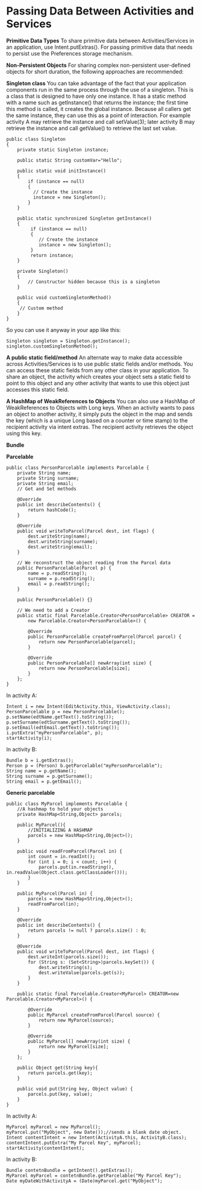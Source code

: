 Passing Data Between Activities and Services
===========
**Primitive Data Types**
To share primitive data between Activities/Services in an application, use Intent.putExtras(). For passing primitive data that needs to persist use the Preferences storage mechanism.

**Non-Persistent Objects**
For sharing complex non-persistent user-defined objects for short duration, the following approaches are recommended:

**Singleton class**
You can take advantage of the fact that your application components run in the same process through the use of a singleton. This is a class that is designed to have only one instance. It has a static method with a name such as getInstance() that returns the instance; the first time this method is called, it creates the global instance. Because all callers get the same instance, they can use this as a point of interaction. For example activity A may retrieve the instance and call setValue(3); later activity B may retrieve the instance and call getValue() to retrieve the last set value.

	public class Singleton
	{
		private static Singleton instance;

		public static String customVar="Hello";

		public static void initInstance()
		{
			if (instance == null)
			{
			  // Create the instance
			  instance = new Singleton();
			}
		}

		public static synchronized Singleton getInstance()
		{
			 if (instance == null)
			 {
				// Create the instance
				instance = new Singleton();
			 }
			 return instance;
		}

		private Singleton()
		{
			// Constructor hidden because this is a singleton
		}
	
		public void customSingletonMethod()
		{
		 // Custom method
		}
	}
	
So you can use it anyway in your app like this:

	Singleton singleton = Singleton.getInstance();
	singleton.customSingletonMethod();

**A public static field/method**
An alternate way to make data accessible across Activities/Services is to use public static fields and/or methods. You can access these static fields from any other class in your application. To share an object, the activity which creates your object sets a static field to point to this object and any other activity that wants to use this object just accesses this static field.

**A HashMap of WeakReferences to Objects**
You can also use a HashMap of WeakReferences to Objects with Long keys. When an activity wants to pass an object to another activity, it simply puts the object in the map and sends the key (which is a unique Long based on a counter or time stamp) to the recipient activity via intent extras. The recipient activity retrieves the object using this key.
	
**Bundle**	
	
**Parcelable**	

    public class PersonParcelable implements Parcelable {
		private String name;
		private String surname;
		private String email;
		// Get and Set methods
 
		@Override
		public int describeContents() {
		    return hashCode();
		}
 
		@Override
		public void writeToParcel(Parcel dest, int flags) {
			dest.writeString(name);
			dest.writeString(surname);
			dest.writeString(email);
		}
 
		// We reconstruct the object reading from the Parcel data
		public PersonParcelable(Parcel p) {
			name = p.readString();
			surname = p.readString();
			email = p.readString();
		}
 
		public PersonParcelable() {}
 
		// We need to add a Creator
		public static final Parcelable.Creator<PersonParcelable> CREATOR = 
			new Parcelable.Creator<PersonParcelable>() {
	 
			@Override
			public PersonParcelable createFromParcel(Parcel parcel) {  
				return new PersonParcelable(parcel);
			}
		 
			@Override
			public PersonParcelable[] newArray(int size) {  
				return new PersonParcelable[size];
			}
		};
	}	

In activity A:

	Intent i = new Intent(EditActivity.this, ViewActivity.class);
	PersonParcelable p = new PersonParcelable();
	p.setName(edtName.getText().toString());
	p.setSurname(edtSurname.getText().toString());
	p.setEmail(edtEmail.getText().toString());
	i.putExtra("myPersonParcelable", p);
	startActivity(i);

In activity B:

	Bundle b = i.getExtras();
	Person p = (Person) b.getParcelable("myPersonParcelable");
	String name = p.getName();
	String surname = p.getSurname();
	String email = p.getEmail();

**Generic parcelable**

	public class MyParcel implements Parcelable {
		//A hashmap to hold your objects
		private HashMap<String,Object> parcels;

		public MyParcel(){
			//INITIALIZING A HASHMAP
			parcels = new HashMap<String,Object>();
		}

		public void readFromParcel(Parcel in) {
			int count = in.readInt();
			for (int i = 0; i < count; i++) {
				parcels.put(in.readString(), in.readValue(Object.class.getClassLoader()));
			}
		}

		public MyParcel(Parcel in) {
			parcels = new HashMap<String,Object>();
			readFromParcel(in);
		}

		@Override
		public int describeContents() {
			return parcels != null ? parcels.size() : 0;
		}

		@Override
		public void writeToParcel(Parcel dest, int flags) {
			dest.writeInt(parcels.size());
			for (String s: (Set<String>)parcels.keySet()) {
				dest.writeString(s);
				dest.writeValue(parcels.get(s));
			}
		}
		
		public static final Parcelable.Creator<MyParcel> CREATOR=new Parcelable.Creator<MyParcel>() {

			@Override
			public MyParcel createFromParcel(Parcel source) {
				return new MyParcel(source);
			}

			@Override
			public MyParcel[] newArray(int size) {
				return new MyParcel[size];
			}
		};

		public Object get(String key){
			return parcels.get(key);
		}

		public void put(String key, Object value) {
			parcels.put(key, value);
		}
	}

In activity A:

	MyParcel myParcel = new MyParcel();
	myParcel.put("MyObject", new Date());//sends a blank date object.
	Intent contentIntent = new Intent(ActivityA.this, ActivityB.class);
	contentIntent.putExtra("My Parcel Key", myParcel);
	startActivity(contentIntent);

In activity B:

	Bundle contetnBundle = getIntent().getExtras();
	MyParcel myParcel = contetnBundle.getParcelable("My Parcel Key");
	Date myDateWithActivityA = (Date)myParcel.get("MyObject");
